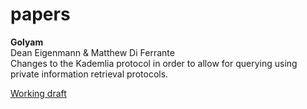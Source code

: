 # papers

**Golyam** <br />
Dean Eigenmann & Matthew Di Ferrante <br />
Changes to the Kademlia protocol in order to allow for querying using private information retrieval protocols.

[Working draft](./golyam)
